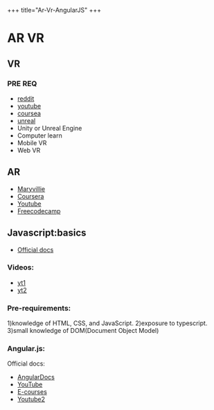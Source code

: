+++
title="Ar-Vr-AngularJS"
+++
# AR VR

## VR

### PRE REQ

- [reddit](https://www.reddit.com/r/learnVRdev/comments/4ogn7n/how_to_start_making_vr_games_for_beginners_what/)
- [youtube](https://www.youtube.com/watch?v=gGYtahQjmWQ)
- [coursea](https://www.coursera.org/specializations/virtual-reality)
- [unreal](https://docs.unrealengine.com/4.27/en-US/SharingAndReleasing/XRDevelopment/VR/)
- Unity or Unreal Engine
- Computer learn 
- Mobile VR 
- Web VR

## AR 

- [Maryvillie](https://online.maryville.edu/blog/augmented-reality-in-education/)
- [Coursera](https://www.coursera.org/search?query=augmented%20reality&utm_source=gg&utm_medium=sem&utm_campaign=04-CourseraPlus-IN&utm_content=B2C&campaignid=15227915730&adgroupid=133520398790&device=c&keyword=course%20classes&matchtype=b&network=g&devicemodel=&adpostion=&creativeid=560657404771&hide_mobile_promo=&gclid=EAIaIQobChMI9cHHq6Ko-QIVEXZgCh3idwolEAAYASAAEgKsTPD_BwE)
- [Youtube](https://www.youtube.com/watch?v=WzfDo2Wpxks)
- [Freecodecamp](https://www.freecodecamp.org/news/augmented-reality-full-course/)


## Javascript:basics

- [Official docs](https://developer.mozilla.org/en-US/docs/Web/JavaScript)

### Videos:

- [yt1](https://www.youtube.com/watch?v=C8hrj1RRDzY&list=PLuJZH5pDX4GKrPyVImrii6mZ3kdwAOLvv&index=15)
- [yt2](https://www.youtube.com/watch?v=t9dEgHpCNJE)

### Pre-requirements:

1)knowledge of HTML, CSS, and JavaScript.
2)exposure to typescript.
3)small knowledge of DOM(Document Object Model)

### Angular.js:

Official docs:

- [AngularDocs](https://angular.io/docs)
- [YouTube](https://www.youtube.com/watch?v=i9MHigUZKEM)
- [E-courses](https://ultimatecourses.com/blog/ultimate-guide-to-learning-angular-js-in-one-day)
- [Youtube2](https://www.youtube.com/watch?v=AAu8bjj6-UI)

